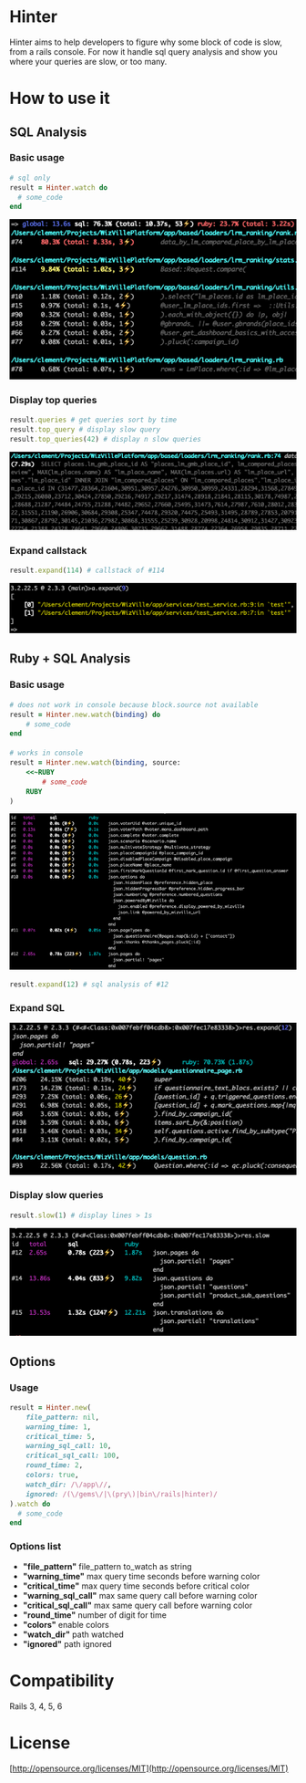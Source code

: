 # Hinter

Hinter aims to help developers to figure why some block of code is slow, from a rails console. 
For now it handle sql query analysis and show you where your queries are slow, or too many.

# How to use it

## SQL Analysis

### Basic usage

```ruby
# sql only
result = Hinter.watch do
  # some_code
end
```

![example](/assets/example.png)

### Display top queries

```ruby
result.queries # get queries sort by time
result.top_query # display slow query
result.top_queries(42) # display n slow queries
```

![top_query](/assets/top_query.png)

### Expand callstack

```ruby
result.expand(114) # callstack of #114
```

![expand_callstack](/assets/expand_callstack.png)


## Ruby + SQL Analysis

### Basic usage

```ruby
# does not work in console because block.source not available
result = Hinter.new.watch(binding) do
	# some_code
end

# works in console
result = Hinter.new.watch(binding, source:
	<<~RUBY
		# some_code
	RUBY
)
```

![ruby_sql](/assets/ruby_sql.png)

```ruby
result.expand(12) # sql analysis of #12
```

### Expand SQL

![expand_12](/assets/expand_12.png)

### Display slow queries

```ruby
result.slow(1) # display lines > 1s
```

![slow](/assets/slow.png)


## Options

### Usage

```ruby
result = Hinter.new(
	file_pattern: nil,
	warning_time: 1,
	critical_time: 5,
	warning_sql_call: 10,
	critical_sql_call: 100,
	round_time: 2,
	colors: true,
	watch_dir: /\/app\//,
	ignored: /(\/gems\/|\(pry\)|bin\/rails|hinter)/
).watch do
  # some_code
end
```
### Options list

- **"file_pattern"** file_pattern to\_watch as string
- **"warning_time"** max query time seconds before warning color
- **"critical_time"** max query time seconds before critical color
- **"warning_sql_call"** max same query call before warning color
- **"critical_sql_call"** max same query call before warning color
- **"round_time"** number of digit for time
- **"colors"** enable colors 
- **"watch_dir"** path watched
- **"ignored"** path ignored


# Compatibility

Rails 3, 4, 5, 6

# License

[http://opensource.org/licenses/MIT](http://opensource.org/licenses/MIT)